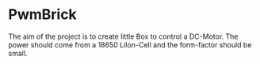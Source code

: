 # PwmBrick

The aim of the project is to create little Box to control a DC-Motor. The power should come from a 18650 LiIon-Cell and the form-factor should be small.
